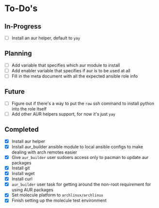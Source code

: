 To-Do's
=======

In-Progress
-----------

- [ ] Install an aur helper, default to `yay`


Planning
--------

- [ ] Add variable that specifies which aur module to install
- [ ] Add enabler variable that specifies if aur is to be used at all
- [ ] Fill in the meta document with all the expected ansible role info

Future
------

- [ ] Figure out if there's a way to put the `raw` ssh command to install python into the role itself
- [ ] Add other AUR helpers support, for now it's just `yay`

Completed
---------

- [x] Install aur helper
- [x] Install aur_builder ansible module to local ansible configs to make dealing with arch remotes easier
- [x] Give `aur_builder` user sudoers access only to pacman to update aur packages
- [x] Install git
- [x] Install wget
- [x] Install curl
- [x] `aur_builder` user task for getting around the non-root requirement for using AUR packages
- [x] Set molecule platform to `archlinux/archlinux`
- [x] Finish setting up the molecule test environment